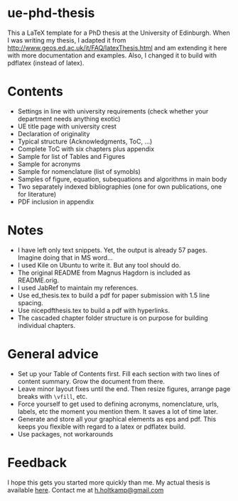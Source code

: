 ue-phd-thesis
=============

This a LaTeX template for a PhD thesis at the University of Edinburgh. When I was writing my thesis, I adapted it from http://www.geos.ed.ac.uk/it/FAQ/latexThesis.html and am extending it here with more documentation and examples. Also, I changed it to build with pdflatex (instead of latex).

Contents
=============
* Settings in line with university requirements (check whether your department needs anything exotic)
* UE title page with university crest
* Declaration of originality
* Typical structure (Acknowledgments, ToC, ...)
* Complete ToC with six chapters plus appendix
* Sample for list of Tables and Figures
* Sample for acronyms
* Sample for nomenclature (list of symobls)
* Samples of figure, equation, subequations and algorithms in main body
* Two separately indexed bibliographies (one for own publications, one for literature)
* PDF inclusion in appendix

Notes
=========
* I have left only text snippets. Yet, the output is already 57 pages. Imagine doing that in MS word...
* I used Kile on Ubuntu to write it. But any tool should do.
* The original README from Magnus Hagdorn is included as README.orig.
* I used JabRef to maintain my references.
* Use ed_thesis.tex to build a pdf for paper submission with 1.5 line spacing.
* Use nicepdfthesis.tex to build a pdf with hyperlinks.
* The cascaded chapter folder structure is on purpose for building individual chapters.

General advice
=============
* Set up your Table of Contents first. Fill each section with two lines of content summary. Grow the document from there.
* Leave minor layout fixes until the end. Then resize figures, arrange page breaks with `\vfill`, etc.
* Force yourself to get used to defining acronyms, nomenclature, urls, labels, etc the moment you mention them. It saves a lot of time later.
* Generate and store all your graphical elements as eps and pdf. This keeps you flexible with regard to a latex or pdflatex build.
* Use packages, not workarounds

Feedback
================
I hope this gets you started more quickly than me. My actual thesis is available [here](www.hltk.mp). Contact me at h.holtkamp@gmail.com
